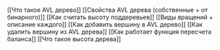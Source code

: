 [[Что такое AVL дерево]]
[[Свойства AVL дерева (собственные + от бинарного)]]
[[Как считать высоту поддеревьев]]
[[Виды вращений + описание каждого]]
[[Как добавить вершину в AVL дерево]]
[[Как удалить вершину из AVL дерева]]
[[Как работает функция пересчета баланса]]
[[Что такое высота дерева]]
